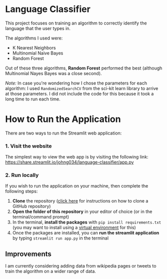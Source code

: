 # Language Classifier

This project focuses on training an algorithm to correctly identify the language that the user types in.

The algorithms I used were:
  - K Nearest Neighbors
  - Multinomial Naive Bayes
  - Random Forest

Out of these three algorithms, **Random Forest** performed the best (although Multinomial Nayes Bayes was a close second).

*Note:* In case you're wondering how I chose the parameters for each algorithm: I used `RandomizedSearchCV` from the sci-kit learn library to arrive at those parameters. I did not include the code for this because it took a long time to run each time.

# How to Run the Application
There are two ways to run the Streamlit web application:

### 1. Visit the website
The simplest way to view the web app is by visiting the following link: https://share.streamlit.io/johng034/language-classifier/app.py

### 2. Run locally
If you wish to run the application on your machine, then complete the following steps:
1. **Clone** the repository ([click here](https://docs.github.com/en/repositories/creating-and-managing-repositories/cloning-a-repository) for instructions on how to clone a GitHub repository)
2. **Open the folder of this repository** in your editor of choice (or in the terminal/command prompt)
3. In the terminal, **install the packages** with `pip install requirements.txt` (you may want to install using a [virtual environment](https://docs.python.org/3/tutorial/venv.html) for this)
4. Once the packages are installed, you can **run the streamlit application** by typing `streamlit run app.py` in the terminal

## Improvements
I am currently considering adding data from wikipedia pages or tweets to train the algorithm on a wider range of data.
